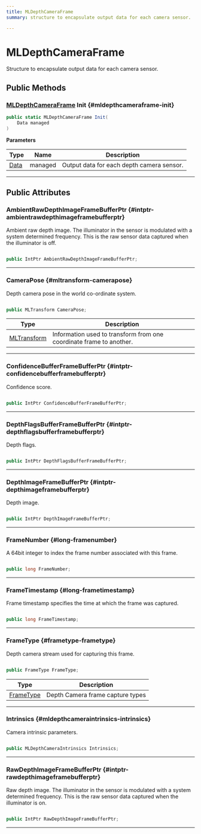 ```yaml
---
title: MLDepthCameraFrame
summary: structure to encapsulate output data for each camera sensor. 

---
```


# MLDepthCameraFrame




Structure to encapsulate output data for each camera sensor.   





## Public Methods

### [MLDepthCameraFrame](/versioned_docs/version-31-Aug-2023/unity-api/api/UnityEngine.XR.MagicLeap/MLDepthCamera/NativeBindings/UnityEngine.XR.MagicLeap.MLDepthCamera.NativeBindings.MLDepthCameraFrame.md) Init {#mldepthcameraframe-init}

```csharp
public static MLDepthCameraFrame Init(
    Data managed
)
```


**Parameters**

| Type | Name  | Description  | 
|--|--|--|
| [Data](/versioned_docs/version-31-Aug-2023/unity-api/api/UnityEngine.XR.MagicLeap/MLDepthCamera/UnityEngine.XR.MagicLeap.MLDepthCamera.Data.md) |managed|Output data for each depth camera sensor. |






-----------

## Public Attributes

### AmbientRawDepthImageFrameBufferPtr {#intptr-ambientrawdepthimageframebufferptr}

Ambient raw depth image. The illuminator in the sensor is modulated with a system determined frequency. This is the raw sensor data captured when the illuminator is off. 

```csharp

public IntPtr AmbientRawDepthImageFrameBufferPtr;

```






-----------

### CameraPose {#mltransform-camerapose}

Depth camera pose in the world co-ordinate system. 

```csharp

public MLTransform CameraPose;

```

| Type | Description  | 
|--|--|
| [MLTransform](/versioned_docs/version-31-Aug-2023/unity-api/api/UnityEngine.XR.MagicLeap.Native/MagicLeapNativeBindings/UnityEngine.XR.MagicLeap.Native.MagicLeapNativeBindings.MLTransform.md) | Information used to transform from one coordinate frame to another.  |





-----------

### ConfidenceBufferFrameBufferPtr {#intptr-confidencebufferframebufferptr}

Confidence score. 

```csharp

public IntPtr ConfidenceBufferFrameBufferPtr;

```






-----------

### DepthFlagsBufferFrameBufferPtr {#intptr-depthflagsbufferframebufferptr}

Depth flags. 

```csharp

public IntPtr DepthFlagsBufferFrameBufferPtr;

```






-----------

### DepthImageFrameBufferPtr {#intptr-depthimageframebufferptr}

Depth image. 

```csharp

public IntPtr DepthImageFrameBufferPtr;

```






-----------

### FrameNumber {#long-framenumber}

A 64bit integer to index the frame number associated with this frame. 

```csharp

public long FrameNumber;

```






-----------

### FrameTimestamp {#long-frametimestamp}

Frame timestamp specifies the time at which the frame was captured. 

```csharp

public long FrameTimestamp;

```






-----------

### FrameType {#frametype-frametype}

Depth camera stream used for capturing this frame. 

```csharp

public FrameType FrameType;

```

| Type | Description  | 
|--|--|
| [FrameType](/versioned_docs/version-31-Aug-2023/unity-api/api/UnityEngine.XR.MagicLeap/MLDepthCamera/UnityEngine.XR.MagicLeap.MLDepthCamera.md#enums-frametype) | Depth Camera frame capture types  |





-----------

### Intrinsics {#mldepthcameraintrinsics-intrinsics}

Camera intrinsic parameters. 

```csharp

public MLDepthCameraIntrinsics Intrinsics;

```






-----------

### RawDepthImageFrameBufferPtr {#intptr-rawdepthimageframebufferptr}

Raw depth image. The illuminator in the sensor is modulated with a system determined frequency. This is the raw sensor data captured when the illuminator is on. 

```csharp

public IntPtr RawDepthImageFrameBufferPtr;

```






-----------


